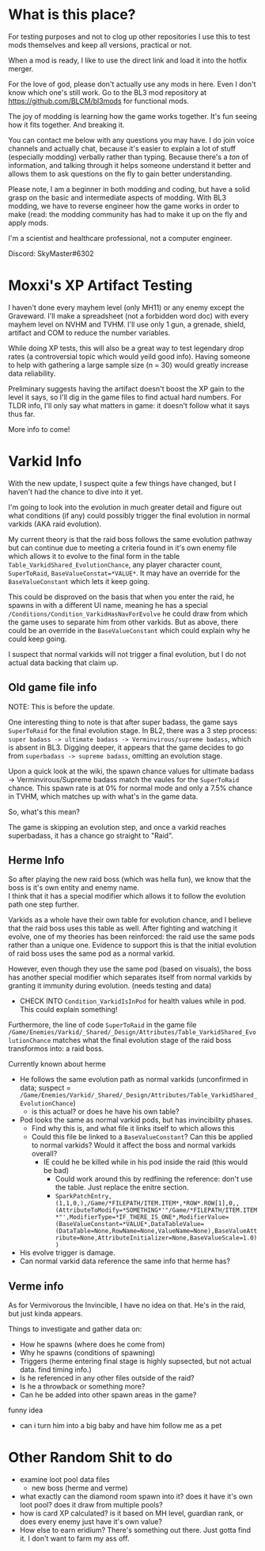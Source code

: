 # What is this place?

For testing purposes and not to clog up other repositories 
I use this to test mods themselves and keep all versions, practical or not.

When a mod is ready, I like to use the direct link and load it into the hotfix merger.

For the love of god, please don't actually use any mods in here. Even I don't know which one's still work. Go to the BL3 mod repository at https://github.com/BLCM/bl3mods for functional mods.

The joy of modding is learning how the game works together. It's fun seeing how it fits together. And breaking it. 

You can contact me below with any questions you may have. I do join voice channels and actually chat, because it's easier to explain a lot of stuff (especially modding) verbally rather than typing. Because there's a *ton* of information, and talking through it helps someone understand it better and allows them to ask questions on the fly to gain better understanding.

Please note, I am a beginner in both modding and coding, but have a solid grasp on the basic and intermediate aspects of modding. With BL3 modding, we have to reverse engineer how the game works in order to make (read: the modding community has had to make it up on the fly and apply mods.

I'm a scientist and healthcare professional, not a computer engineer.

Discord: SkyMaster#6302


# Moxxi's XP Artifact Testing

I haven't done every mayhem level (only MH11) or any enemy except the Graveward.
I'll make a spreadsheet (not a forbidden word doc) with every mayhem level on NVHM and TVHM.
I'll use only 1 gun, a grenade, shield, artifact and COM to reduce the number variables.

While doing XP tests, this will also be a great way to test legendary drop rates (a controversial topic which would yeild good info).
Having someone to help with gathering a large sample size (n = 30) would greatly increase data reliability.

Preliminary suggests having the artifact doesn't boost the XP gain to the level it says, so I'll dig in the game files to find actual hard numbers.
For TLDR info, I'll only say what matters in game: it doesn't follow what it says thus far.

More info to come!


# Varkid Info

With the new update, I suspect quite a few things have changed, but I haven't had the chance to dive into it yet.

I'm going to look into the evolution in much greater detail and figure out what conditions (if any) could possibly trigger the final evolution in normal varkids (AKA raid evolution).

My current theory is that the raid boss follows the same evolution pathway but can continue due to meeting a criteria found in it's own enemy file which allows it to evolve to the final form in the table `Table_VarkidShared_EvolutionChance`, any player character count, `SuperToRaid`, `BaseValueConstat=*VALUE*`. It may have an override for the `BaseValueConstant` which lets it keep going.

This could be disproved on the basis that when you enter the raid, he spawns in with a different UI name, meaning he has a special `/Conditions/Condition_VarkidHasNavForEvolve` he could draw from which the game uses to separate him from other varkids. But as above, there could be an override in the `BaseValueConstant` which could explain why he could keep going.

I suspect that normal varkids will not trigger a final evolution, but I do not actual data backing that claim up. 


## Old game file info

NOTE: This is before the update.

One interesting thing to note is that after super badass, the game says `SuperToRaid` for the final evolution stage. In BL2, there was a 3 step process: `super badass -> ultimate badass -> Verminvirous/supreme badass`, which is absent in BL3. Digging deeper, it appears that the game decides to go from `superbadass -> supreme badass`, omitting an evolution stage.

Upon a quick look at the wiki, the spawn chance values for ultimate badass -> Verminvirous/Supreme badass match the vaules for the `SuperToRaid` chance. This spawn rate is at 0% for normal mode and only a 7.5% chance in TVHM, which matches up with what's in the game data.

So, what's this mean?

The game is skipping an evolution step, and once a varkid reaches superbadass, it has a chance go straight to "Raid".

## Herme Info

So after playing the new raid boss (which was hella fun), we know that the boss is it's own entity and enemy name.  
I think that it has a special modifier which allows it to follow the evolution path one step further. 

Varkids as a whole have their own table for evolution chance, and I believe that the raid boss uses this table as well. 
After fighting and watching it evolve, one of my theories has been reinforced: the raid use the same pods rather than a unique one.
Evidence to support this is that the initial evolution of raid boss uses the same pod as a normal varkid. 

However, even though they use the same pod (based on visuals), the boss has another special modifier which separates itself from normal varkids by granting it immunity during evolution. (needs testing and data)

- CHECK INTO `Condition_VarkidIsInPod` for health values while in pod. This could explain something!

Furthermore, the line of code `SuperToRaid` in the game file `/Game/Enemies/Varkid/_Shared/_Design/Attributes/Table_VarkidShared_EvolutionChance` matches what the final evolution stage of the raid boss transformos into: a raid boss.


Currently known about herme
- He follows the same evolution path as normal varkids (unconfirmed in data; suspect = `/Game/Enemies/Varkid/_Shared/_Design/Attributes/Table_VarkidShared_EvolutionChance`)
  - is this actual? or does he have his own table?
- Pod looks the same as normal varkid pods, but has invincibility phases.
  - Find why this is, and what file it links itself to which allows this
  - Could this file be linked to a `BaseValueConstant`? Can this be applied to normal varkids? Would it affect the boss and normal varkids overall?
    - IE could he be killed while in his pod inside the raid (this would be bad)
      - Could work around this by redfining the reference: don't use the table. Just replace the enitre section.
      - `SparkPatchEntry,(1,1,0,),/Game/*FILEPATH/ITEM.ITEM*,*ROW*.ROW[1],0,,(AttributeToModify=*SOMETHING*'"/Game/*FILEPATH/ITEM.ITEM*"',ModifierType=*IF_THERE_IS_ONE*,ModifierValue=(BaseValueConstant=*VALUE*,DataTableValue=(DataTable=None,RowName=None,ValueName=None),BaseValueAttribute=None,AttributeInitializer=None,BaseValueScale=1.0))`
- His evolve trigger is damage.
- Can normal varkid data reference the same info that herme has? 


## Verme info

As for Vermivorous the Invincible, I have no idea on that. He's in the raid, but just kinda appears.

Things to investigate and gather data on:
- How he spawns (where does he come from)
- Why he spawns (conditions of spawning)
- Triggers (herme entering final stage is highly supsected, but not actual data. find timing info.)
- Is he referenced in any other files outside of the raid?
- Is he a throwback or something more?
- Can he be added into other spawn areas in the game?

funny idea

- can i turn him into a big baby and have him follow me as a pet

# Other Random Shit to do

- examine loot pool data files
  - new boss (herme and verme)
- what exactly can the diamond room spawn into it? does it have it's own loot pool? does it draw from multiple pools?
- how is card XP calculated? is it based on MH level, guardian rank, or does every enemy just have it's own value?
- How else to earn eridium? There's something out there. Just gotta find it. I don't want to farm my ass off. 
